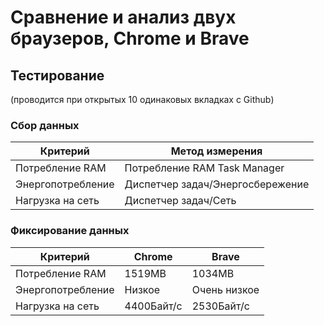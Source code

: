 <h1> Сравнение и анализ двух браузеров, Сhrome и Brave</h1>

<h2>Тестирование</h2>
(проводится при открытых 10 одинаковых вкладках c Github)

<h3>Сбор данных</h3>

Критерий           | Метод измерения                                      |
-------------------|------------------------------------------------------|
Потребление RAM    | Потребление RAM	Task Manager 
Энергопотребление  | Диспетчер задач/Энергосбережение                 
Нагрузка на сеть   | Диспетчер задач/Сеть                                      

<h3>Фиксирование данных</h3>

Критерий           | Сhrome             |Brave
-------------------|--------------------|-------------------|
Потребление RAM    |1519МВ              |1034MB             |
Энергопотребление  |Низкое              |Очень низкое       |
Нагрузка на сеть   |4400Байт/с          |2530Байт/с         |
